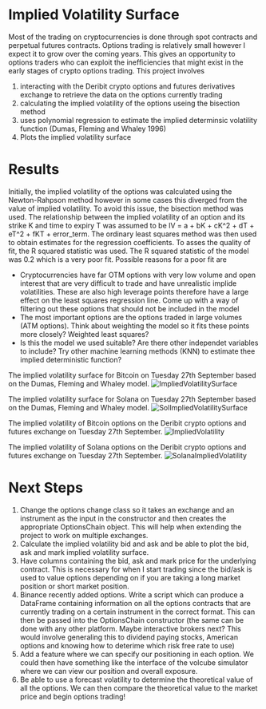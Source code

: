 # Implied Volatility Surface
Most of the trading on cryptocurrencies is done through spot contracts and perpetual futures contracts. Options trading is relatively small however I expect it to grow over the coming years. This gives an opportunity to options traders who can exploit the inefficiencies that might exist in the early stages of crypto options trading. This project involves
1. interacting with the Deribit crypto options and futures derivatives exchange to retrieve the data on the options currently trading
2. calculating the implied volatility of the options useing the bisection method
3. uses polynomial regression to estimate the implied determinsic volatility function (Dumas, Fleming and Whaley 1996)
4. Plots the implied volatility surface

# Results
Initially, the implied volatility of the options was calculated using the Newton-Rahpson method however in some cases this diverged from the value of implied volatility. To avoid this issue, the bisection method was used. The relationship between the implied volatility of an option and its strike K and time to expiry T was assumed to be
IV = a + bK + cK^2 + dT + eT^2 + fKT + error_term. The ordinary least squares method was then used to obtain estimates for the regression coefficients. To asses the quality of fit, the R squared statistic was used. The R squared statistic of the model was 0.2 which is a very poor fit. Possible reasons for a poor fit are
- Cryptocurrencies have far OTM options with very low volume and open interest that are very difficult to trade and have unrealistic implide volatilities. These are also high leverage points therefore have a large effect on the least squares regression line. Come up with a way of filtering out these options that should not be included in the model
- The most important options are the options traded in large volumes (ATM options). Think about weighting the model so it fits these points more closely? Weighted least squares?
- Is this the model we used suitable? Are there other independet variables to include? Try other machine learning methods (KNN) to estimate thee implied deterministic function?

The implied volatility surface for Bitcoin on Tuesday 27th September based on the Dumas, Fleming and Whaley model.
![ImpliedVolatilitySurface](https://user-images.githubusercontent.com/108612856/192565158-d5fe556d-c6ce-4907-a9aa-fb8bee1c624c.png)

The implied volatility surface for Solana on Tuesday 27th September based on the Dumas, Fleming and Whaley model.
![SolImpliedVolatilitySurface](https://user-images.githubusercontent.com/108612856/192576998-e3696f27-0092-4889-91a3-238734f40b5c.png)

The implied volatility of Bitcoin options on the Deribit crypto options and futures exchange on Tuesday 27th September.
![ImpliedVolatility](https://user-images.githubusercontent.com/108612856/192574703-698578d4-8163-4761-b5ba-d8c511c05d41.png)

The implied volatility of Solana options on the Deribit crypto options and futures exchange on Tuesday 27th September.
![SolanaImpliedVolatility](https://user-images.githubusercontent.com/108612856/192577049-fe4f5d41-0e3f-4040-9bf8-22c86f5bcbdf.png)


# Next Steps
1. Change the options change class so it takes an exchange and an instrument as the input in the constructor and then creates the appropriate OptionsChain object. This will help when extending the project to work on multiple exchanges.
2. Calculate the implied volatility bid and ask and be able to plot the bid, ask and mark implied volatility surface.
3. Have columns containing the bid, ask and mark price for the underlying contract. This is necessary for when I start trading since the bid/ask is used to value options depending on if you are taking a long market position or short market position.
4. Binance recently added options. Write a script which can produce a DataFrame containing information on all the options contracts that are currently trading on a certain instrument in the correct format. This can then be passed into the OptionsChain
constructor (the same can be done with any other platform. Maybe interactive brokers next? This would involve generaling this to dividend paying stocks, American options and knowing how to deterime which risk free rate to use)
5. Add a feature where we can specify our positioning in each option. We could then have something like the interface of the volcube simulator where we can view our position and overall exposure.
6. Be able to use a forecast volatility to determine the theoretical value of all the options. We can then compare the theoretical value to the market price and begin options trading!
